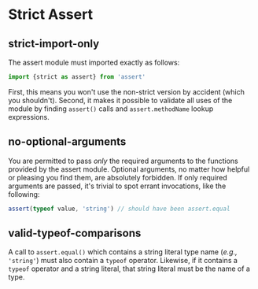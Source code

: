 # Strict Assert

## strict-import-only

The assert module must imported exactly as follows: 

```js
import {strict as assert} from 'assert'
```

First, this means you won't use the non-strict version by accident (which you shouldn't). Second, it makes it possible to validate all uses of the module by finding `assert()` calls and `assert.methodName` lookup expressions.

## no-optional-arguments

You are permitted to pass *only* the required arguments to the functions provided by the assert module. Optional arguments, no matter how helpful or pleasing you find them, are absolutely forbidden. If only required arguments are passed, it's trivial to spot errant invocations, like the following:

```js
assert(typeof value, 'string') // should have been assert.equal
```

## valid-typeof-comparisons

A call to `assert.equal()` which contains a string literal type name (*e.g.,* `'string'`) must also contain a `typeof` operator. Likewise, if it contains a `typeof` operator and a string literal, that string literal must be the name of a type.